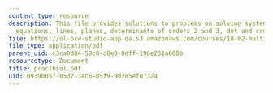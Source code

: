 ```yaml
---
content_type: resource
description: This file provides solutions to problems on solving systems of linear
  equations, lines, planes, determinants of orders 2 and 3, dot and cross product.
file: https://ol-ocw-studio-app-qa.s3.amazonaws.com/courses/18-02-multivariable-calculus-spring-2006/09390857853734c605f99d285efd7324_prac1bsol.pdf
file_type: application/pdf
parent_uid: c3ca0d84-59c0-d8e0-0dff-196e231a668b
resourcetype: Document
title: prac1bsol.pdf
uid: 09390857-8537-34c6-05f9-9d285efd7324
---
```

